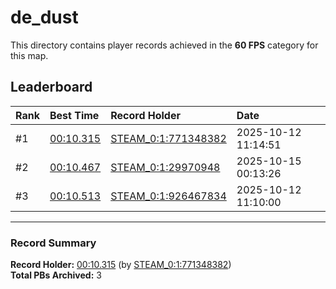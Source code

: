# de_dust

This directory contains player records achieved in the **60 FPS** category for this map.

## Leaderboard

| Rank | Best Time | Record Holder | Date                |
| :--- | :-------- | :------------ | :------------------ |
| #1   | [00:10.315](./00010315_STEAM_0_1_771348382_20251012-111451.zip) | [STEAM_0:1:771348382](https://speedrun16.com/profile/STEAM_0:1:771348382)   | 2025-10-12 11:14:51 |
| #2   | [00:10.467](./00010467_STEAM_0_1_29970948_20251015-001326.zip) | [STEAM_0:1:29970948](https://speedrun16.com/profile/STEAM_0:1:29970948)   | 2025-10-15 00:13:26 |
| #3   | [00:10.513](./00010513_STEAM_0_1_926467834_20251012-111000.zip) | [STEAM_0:1:926467834](https://speedrun16.com/profile/STEAM_0:1:926467834)   | 2025-10-12 11:10:00 |

---

### Record Summary
**Record Holder:** [00:10.315](./00010315_STEAM_0_1_771348382_20251012-111451.zip) (by [STEAM_0:1:771348382](https://speedrun16.com/profile/STEAM_0:1:771348382))  
**Total PBs Archived:** 3